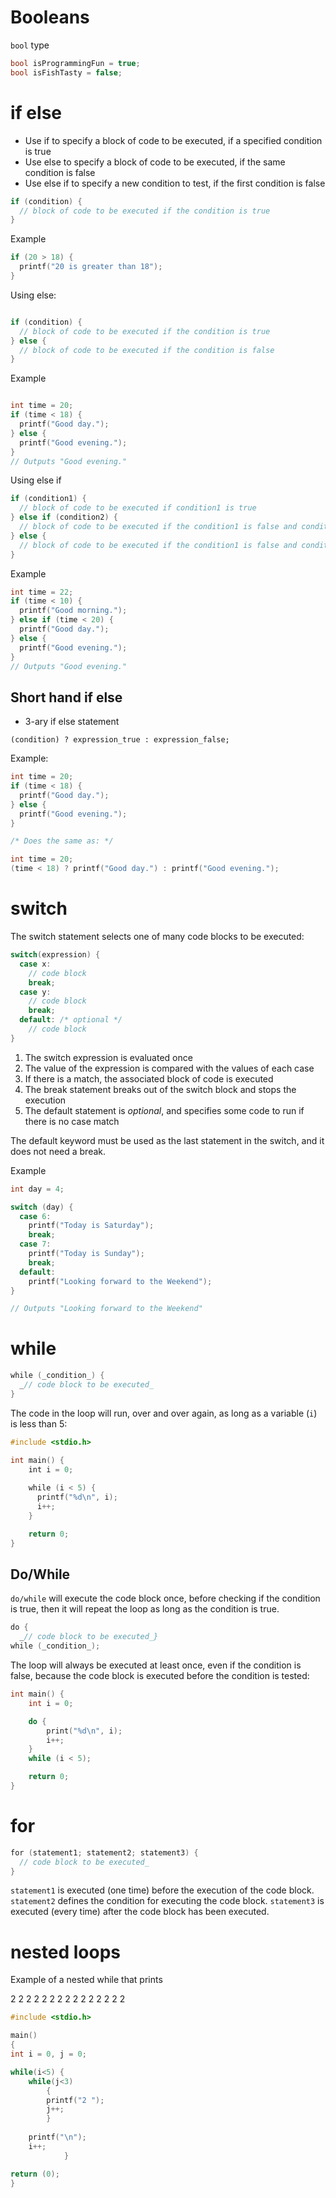 # Booleans

`bool` type

```c
bool isProgrammingFun = true;
bool isFishTasty = false;
```

# if else

- Use if to specify a block of code to be executed, if a specified condition is true
- Use else to specify a block of code to be executed, if the same condition is false
- Use else if to specify a new condition to test, if the first condition is false

```c
if (condition) {
  // block of code to be executed if the condition is true
}
```

Example

```c
if (20 > 18) {
  printf("20 is greater than 18");
}
```

Using else:

```c

if (condition) {
  // block of code to be executed if the condition is true
} else {
  // block of code to be executed if the condition is false
}
```

Example

```c

int time = 20;
if (time < 18) {
  printf("Good day.");
} else {
  printf("Good evening.");
}
// Outputs "Good evening."
```

Using else if

```c
if (condition1) {
  // block of code to be executed if condition1 is true
} else if (condition2) {
  // block of code to be executed if the condition1 is false and condition2 is true
} else {
  // block of code to be executed if the condition1 is false and condition2 is false
}
```

Example

```c
int time = 22;
if (time < 10) {
  printf("Good morning.");
} else if (time < 20) {
  printf("Good day.");
} else {
  printf("Good evening.");
}
// Outputs "Good evening."
```

## Short hand if else

- 3-ary if else statement

`(condition) ? expression_true : expression_false;`

Example:

```c
int time = 20;
if (time < 18) {
  printf("Good day.");
} else {
  printf("Good evening.");
}

/* Does the same as: */

int time = 20;
(time < 18) ? printf("Good day.") : printf("Good evening.");
```

# switch

The switch statement selects one of many code blocks to be executed:

```c
switch(expression) {
  case x:
    // code block
    break;
  case y:
    // code block
    break;
  default: /* optional */
    // code block
}
```

1. The switch expression is evaluated once
2. The value of the expression is compared with the values of each case
3. If there is a match, the associated block of code is executed
4. The break statement breaks out of the switch block and stops the execution
5. The default statement is *optional*, and specifies some code to run if there is no case match

The default keyword must be used as the last statement in the switch, and it does not need a break.

Example 

```c
int day = 4;

switch (day) {
  case 6:
    printf("Today is Saturday");
    break;
  case 7:
    printf("Today is Sunday");
    break;
  default:
    printf("Looking forward to the Weekend");
}

// Outputs "Looking forward to the Weekend"
```

# while

```C
while (_condition_) {  
  _// code block to be executed_  
}
```

The code in the loop will run, over and over again, as long as a variable (`i`) is less than 5:

```C
#include <stdio.h>

int main() {
	int i = 0;  
  
	while (i < 5) {  
	  printf("%d\n", i);  
	  i++;  
	}

	return 0;
}
```

## Do/While

`do/while` will execute the code block once, before checking if the condition is true, then it will repeat the loop as long as the condition is true.

```C
do {  
  _// code block to be executed_}  
while (_condition_);
```

The loop will always be executed at least once, even if the condition is false, because the code block is executed before the condition is tested:

```C
int main() {
	int i = 0;

	do {
		print("%d\n", i);
		i++;
	}
	while (i < 5);

	return 0;
}
```


# for

```c
for (statement1; statement2; statement3) {  
  // code block to be executed_  
}
```

`statement1` is executed (one time) before the execution of the code block.
`statement2` defines the condition for executing the code block.
`statement3` is executed (every time) after the code block has been executed.

# nested loops

Example of a nested while that prints

2 2 2 
2 2 2 
2 2 2 
2 2 2 
2 2 2 

```c
#include <stdio.h>

main()
{
int i = 0, j = 0;

while(i<5) {
	while(j<3)
		{
		printf("2 ");
		j++;
		}
	
	printf("\n");
	i++;
			}

return (0);
}
```